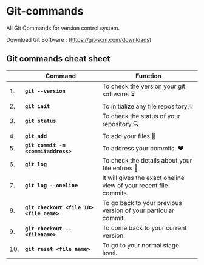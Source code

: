 # Git-commands
All Git Commands for version control system. 

Download Git Software : (https://git-scm.com/downloads)

## Git commands cheat sheet

||**Command**|**Function**|
|---|---|---|
|1.|**`git --version`**|To check the version your git software. ⏳|
|2.|**`git init`**|To initialize any file repository.💡|
|3.|**`git status`**|To check the status of your repository.🔍|
|4.|**`git add`**|To add your files 📂|
|5.|**`git commit -m <commitaddress>`**   |To address your commits. ❤|
|6.|**`git log`**|To check the details about your file entries 📑|
|7.|**`git log --oneline`**|It will gives the exact oneline view of your recent file commits.|
|8.| **`git checkout <file ID> <file name>`**|To go back to your previous version of your particular commit.|
|9.|**`git checkout -- <filename>`**|To come back to your current version.|
|10.|**`git reset <file name>`**|To go to your normal stage level.|
